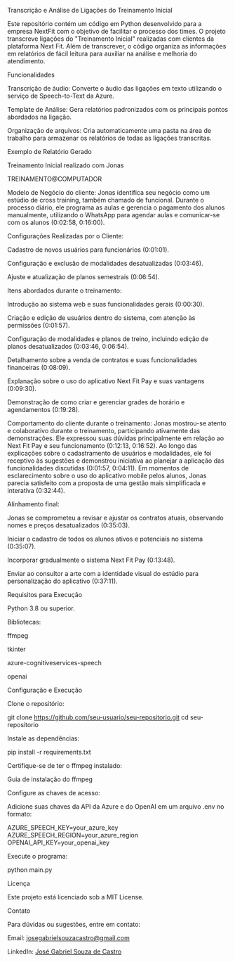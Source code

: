 Transcrição e Análise de Ligações do Treinamento Inicial

Este repositório contém um código em Python desenvolvido para a empresa NextFit com o objetivo de facilitar o processo dos times. O projeto transcreve ligações do "Treinamento Inicial" realizadas com clientes da plataforma Next Fit. Além de transcrever, o código organiza as informações em relatórios de fácil leitura para auxiliar na análise e melhoria do atendimento.

Funcionalidades

Transcrição de áudio: Converte o áudio das ligações em texto utilizando o serviço de Speech-to-Text da Azure.

Template de Análise: Gera relatórios padronizados com os principais pontos abordados na ligação.

Organização de arquivos: Cria automaticamente uma pasta na área de trabalho para armazenar os relatórios de todas as ligações transcritas.

Exemplo de Relatório Gerado

Treinamento Inicial realizado com Jonas

TREINAMENTO@COMPUTADOR

Modelo de Negócio do cliente:
Jonas identifica seu negócio como um estúdio de cross training, também chamado de funcional. Durante o processo diário, ele programa as aulas e gerencia o pagamento dos alunos manualmente, utilizando o WhatsApp para agendar aulas e comunicar-se com os alunos (0:02:58, 0:16:00).

Configurações Realizadas por o Cliente:

Cadastro de novos usuários para funcionários (0:01:01).

Configuração e exclusão de modalidades desatualizadas (0:03:46).

Ajuste e atualização de planos semestrais (0:06:54).

Itens abordados durante o treinamento:

Introdução ao sistema web e suas funcionalidades gerais (0:00:30).

Criação e edição de usuários dentro do sistema, com atenção às permissões (0:01:57).

Configuração de modalidades e planos de treino, incluindo edição de planos desatualizados (0:03:46, 0:06:54).

Detalhamento sobre a venda de contratos e suas funcionalidades financeiras (0:08:09).

Explanação sobre o uso do aplicativo Next Fit Pay e suas vantagens (0:09:30).

Demonstração de como criar e gerenciar grades de horário e agendamentos (0:19:28).

Comportamento do cliente durante o treinamento:
Jonas mostrou-se atento e colaborativo durante o treinamento, participando ativamente das demonstrações. Ele expressou suas dúvidas principalmente em relação ao Next Fit Pay e seu funcionamento (0:12:13, 0:16:52). Ao longo das explicações sobre o cadastramento de usuários e modalidades, ele foi receptivo às sugestões e demonstrou iniciativa ao planejar a aplicação das funcionalidades discutidas (0:01:57, 0:04:11). Em momentos de esclarecimento sobre o uso do aplicativo mobile pelos alunos, Jonas parecia satisfeito com a proposta de uma gestão mais simplificada e interativa (0:32:44).

Alinhamento final:

Jonas se comprometeu a revisar e ajustar os contratos atuais, observando nomes e preços desatualizados (0:35:03).

Iniciar o cadastro de todos os alunos ativos e potenciais no sistema (0:35:07).

Incorporar gradualmente o sistema Next Fit Pay (0:13:48).

Enviar ao consultor a arte com a identidade visual do estúdio para personalização do aplicativo (0:37:11).

Requisitos para Execução

Python 3.8 ou superior.

Bibliotecas:

ffmpeg

tkinter

azure-cognitiveservices-speech

openai

Configuração e Execução

Clone o repositório:

git clone https://github.com/seu-usuario/seu-repositorio.git
cd seu-repositorio

Instale as dependências:

pip install -r requirements.txt

Certifique-se de ter o ffmpeg instalado:

Guia de instalação do ffmpeg

Configure as chaves de acesso:

Adicione suas chaves da API da Azure e do OpenAI em um arquivo .env no formato:

AZURE_SPEECH_KEY=your_azure_key
AZURE_SPEECH_REGION=your_azure_region
OPENAI_API_KEY=your_openai_key

Execute o programa:

python main.py

Licença

Este projeto está licenciado sob a MIT License.

Contato

Para dúvidas ou sugestões, entre em contato:

Email: josegabrielsouzacastro@gmail.com

LinkedIn: [José Gabriel Souza de Castro](https://www.linkedin.com/in/josé-gabriel-souza-de-castro/)

